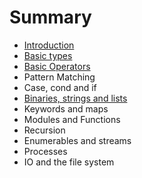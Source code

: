 # Summary

* [Introduction](README.md)
* [Basic types](basic-types.md)
* [Basic Operators](basic-operators.md)
* Pattern Matching
* Case, cond and if
* [Binaries, strings and lists](binaries-string-and-char-list.md)
* Keywords and maps
* Modules and Functions
* Recursion
* Enumerables and streams
* Processes
* IO and the file system

